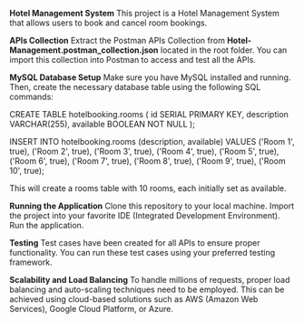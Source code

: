 **Hotel Management System**
This project is a Hotel Management System that allows users to book and 
cancel room bookings.

**APIs Collection**
Extract the Postman APIs Collection from **Hotel-Management.postman_collection.json**
located in the root folder. You can import this collection into Postman to access 
and test all the APIs.

**MySQL Database Setup**
Make sure you have MySQL installed and running. Then, create the necessary database table
using the following SQL commands:

CREATE TABLE hotelbooking.rooms (
id SERIAL PRIMARY KEY,
description VARCHAR(255),
available BOOLEAN NOT NULL
);

INSERT INTO hotelbooking.rooms (description, available) VALUES
('Room 1', true),
('Room 2', true),
('Room 3', true),
('Room 4', true),
('Room 5', true),
('Room 6', true),
('Room 7', true),
('Room 8', true),
('Room 9', true),
('Room 10', true);

This will create a rooms table with 10 rooms, each initially set as available.

**Running the Application**
Clone this repository to your local machine.
Import the project into your favorite IDE (Integrated Development Environment).
Run the application.

**Testing**
Test cases have been created for all APIs to ensure proper functionality.
You can run these test cases using your preferred testing framework.

**Scalability and Load Balancing**
To handle millions of requests, proper load balancing and auto-scaling techniques need to
be employed. This can be achieved using cloud-based solutions such as AWS (Amazon Web Services),
Google Cloud Platform, or Azure.